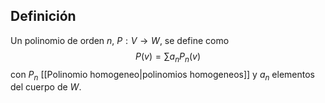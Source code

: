 
## Definición

Un polinomio de orden $n$, $P:V\to W$, se define como
$$
P(v) = \sum a_{n} P_{n}(v)
$$
con $P_{n}$ [[Polinomio homogeneo|polinomios homogeneos]] y $a_{n}$ elementos del cuerpo de $W$.